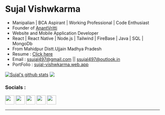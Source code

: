 <h1>Sujal Vishwkarma</h1>

<div >
  <div>
<ul>
  <li>Manipalian | BCA Aspirant | Working Professional | Code Enthusiast</li>
  <li>Founder of <a href="https://anantvritti.vercel.app/">AnantVritti</a></li>
  <li>Website and Mobile Application Developer</li>
  <li>React | React Native | Node.js | Tailwind | FireBase | Java | SQL | MongoDb</li>
  <li>From Mahidpur Distt.Ujjain Madhya Pradesh</li>
  <li>Resume    : <a href="https://drive.google.com/file/d/1IfYfy9cuNV_-QZDjBdzge-QCgGmnyYT9/view">Click here</a></li>
  <li>Email     : <a href="mailto://ssujal497@gmail.com">ssujal497@gmail.com</a> || <a href="mailto://ssujal497@outlook.in">ssujal497@outlook.in</a></li>
  <li>PortFolio : <a href="https://sujal-vishwkarma.web.app">sujal-vishwkarma.web.app</a></li>
</ul>
</div>
  </div> 

<a href="https://github.com/sujalvishwkarma/github-readme-stats"><img align="center" src="https://github-readme-stats.vercel.app/api?username=sujalvishwkarma&show_icons=true&include_all_commits=true&theme=transparent&hide_border=true" alt="Sujal's github stats" /></a> 
<a href="https://github.com/sujalvishwkarma/github-readme-stats"><img align="center" src="https://github-readme-stats.vercel.app/api/top-langs/?username=sujalvishwkarma&layout=compact&theme=transparent&hide_border=true" /></a>

<h3>Socials : </h3>
  <a href="https://www.linkedin.com/in/sujalvishwkarma/"><img src="https://cdn-icons-png.flaticon.com/512/3256/3256016.png" width="30px"></a>
  <a href="https://www.instagram.com/sujal_vishwkarma/"><img src="https://cdn-icons-png.flaticon.com/512/2111/2111463.png" width="30px"></a>
  <a href="https://www.facebook.com/profile.php?id=100035119734094"><img src="https://cdn-icons-png.flaticon.com/512/3536/3536394.png" width="30px"></a>
  <a href="https://www.youtube.com/@suvishgamerz1999"><img src="https://cdn-icons-png.flaticon.com/512/1384/1384060.png" width="30px"></a>
  <a href="https://twitter.com/SVishwkarm65560"><img src="https://cdn-icons-png.flaticon.com/512/356/356025.png" width="30px"></a>
<hr>

